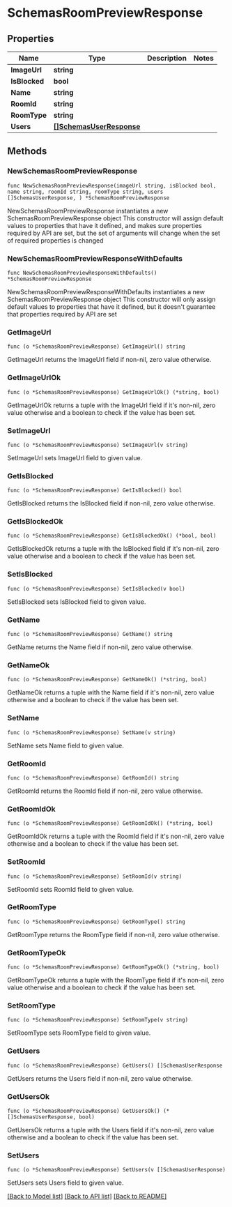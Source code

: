 # SchemasRoomPreviewResponse

## Properties

Name | Type | Description | Notes
------------ | ------------- | ------------- | -------------
**ImageUrl** | **string** |  | 
**IsBlocked** | **bool** |  | 
**Name** | **string** |  | 
**RoomId** | **string** |  | 
**RoomType** | **string** |  | 
**Users** | [**[]SchemasUserResponse**](SchemasUserResponse.md) |  | 

## Methods

### NewSchemasRoomPreviewResponse

`func NewSchemasRoomPreviewResponse(imageUrl string, isBlocked bool, name string, roomId string, roomType string, users []SchemasUserResponse, ) *SchemasRoomPreviewResponse`

NewSchemasRoomPreviewResponse instantiates a new SchemasRoomPreviewResponse object
This constructor will assign default values to properties that have it defined,
and makes sure properties required by API are set, but the set of arguments
will change when the set of required properties is changed

### NewSchemasRoomPreviewResponseWithDefaults

`func NewSchemasRoomPreviewResponseWithDefaults() *SchemasRoomPreviewResponse`

NewSchemasRoomPreviewResponseWithDefaults instantiates a new SchemasRoomPreviewResponse object
This constructor will only assign default values to properties that have it defined,
but it doesn't guarantee that properties required by API are set

### GetImageUrl

`func (o *SchemasRoomPreviewResponse) GetImageUrl() string`

GetImageUrl returns the ImageUrl field if non-nil, zero value otherwise.

### GetImageUrlOk

`func (o *SchemasRoomPreviewResponse) GetImageUrlOk() (*string, bool)`

GetImageUrlOk returns a tuple with the ImageUrl field if it's non-nil, zero value otherwise
and a boolean to check if the value has been set.

### SetImageUrl

`func (o *SchemasRoomPreviewResponse) SetImageUrl(v string)`

SetImageUrl sets ImageUrl field to given value.


### GetIsBlocked

`func (o *SchemasRoomPreviewResponse) GetIsBlocked() bool`

GetIsBlocked returns the IsBlocked field if non-nil, zero value otherwise.

### GetIsBlockedOk

`func (o *SchemasRoomPreviewResponse) GetIsBlockedOk() (*bool, bool)`

GetIsBlockedOk returns a tuple with the IsBlocked field if it's non-nil, zero value otherwise
and a boolean to check if the value has been set.

### SetIsBlocked

`func (o *SchemasRoomPreviewResponse) SetIsBlocked(v bool)`

SetIsBlocked sets IsBlocked field to given value.


### GetName

`func (o *SchemasRoomPreviewResponse) GetName() string`

GetName returns the Name field if non-nil, zero value otherwise.

### GetNameOk

`func (o *SchemasRoomPreviewResponse) GetNameOk() (*string, bool)`

GetNameOk returns a tuple with the Name field if it's non-nil, zero value otherwise
and a boolean to check if the value has been set.

### SetName

`func (o *SchemasRoomPreviewResponse) SetName(v string)`

SetName sets Name field to given value.


### GetRoomId

`func (o *SchemasRoomPreviewResponse) GetRoomId() string`

GetRoomId returns the RoomId field if non-nil, zero value otherwise.

### GetRoomIdOk

`func (o *SchemasRoomPreviewResponse) GetRoomIdOk() (*string, bool)`

GetRoomIdOk returns a tuple with the RoomId field if it's non-nil, zero value otherwise
and a boolean to check if the value has been set.

### SetRoomId

`func (o *SchemasRoomPreviewResponse) SetRoomId(v string)`

SetRoomId sets RoomId field to given value.


### GetRoomType

`func (o *SchemasRoomPreviewResponse) GetRoomType() string`

GetRoomType returns the RoomType field if non-nil, zero value otherwise.

### GetRoomTypeOk

`func (o *SchemasRoomPreviewResponse) GetRoomTypeOk() (*string, bool)`

GetRoomTypeOk returns a tuple with the RoomType field if it's non-nil, zero value otherwise
and a boolean to check if the value has been set.

### SetRoomType

`func (o *SchemasRoomPreviewResponse) SetRoomType(v string)`

SetRoomType sets RoomType field to given value.


### GetUsers

`func (o *SchemasRoomPreviewResponse) GetUsers() []SchemasUserResponse`

GetUsers returns the Users field if non-nil, zero value otherwise.

### GetUsersOk

`func (o *SchemasRoomPreviewResponse) GetUsersOk() (*[]SchemasUserResponse, bool)`

GetUsersOk returns a tuple with the Users field if it's non-nil, zero value otherwise
and a boolean to check if the value has been set.

### SetUsers

`func (o *SchemasRoomPreviewResponse) SetUsers(v []SchemasUserResponse)`

SetUsers sets Users field to given value.



[[Back to Model list]](../README.md#documentation-for-models) [[Back to API list]](../README.md#documentation-for-api-endpoints) [[Back to README]](../README.md)


